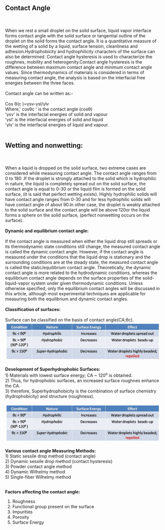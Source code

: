 <h2>Contact Angle</h2><br><br>
When we rest a small droplet on the solid surface, liquid vapor interface forms contact angle with the solid surface or tangential outline of the droplet on the solid forms the contact angle. It is a quantitative measure of the wetting of a solid by a liquid, surface tension, cleanliness and adhesion.Hydrophobicity and hydrophilicity characters of the surface can also be determined. Contact angle hysteresis is used to characterize the roughnes, mobility and heterogenity.Contact angle hysteresis is the difference between maximum contact angle and minimum contact angle values. Since thermodynamics of materials is considered in terms of measuring contact angle, the analysis is based on the interfacial free energies between the three faces.<br><br>
Contact angle can be written as:-<br><br>
Cos θ(c )=γsv-γsl/γlv<br>
Where,' cosθc ' is the contact angle (cosθ)<br>
'γsv' is the interfacial energies of solid and vapour<br>
'γsl' is the interfacial energies of solid and liquid<br>
'γlv' is the interfacial energies of liquid and vapour.<br><br>
<h2>Wetting and nonwetting:</h2><br><br>
When a liquid is dropped on the solid surface, two extreme cases are considered while measuring contact angle. The contact angle ranges from 0 to 180 .If the droplet is strongly attached to the solid which is hydrophilic in nature, the liquid is completely spread out on the solid surface, the contact angle is equal to 0-30 or the liquid film is formed on the solid surface, (it is said that perfect wetting exists). Highly hydrophilic solids will have contact angle ranges from 0-30 and for less hydrophilic solids will have contact angle of about 90.In other case, the droplet is weakly attached to the solid surface and the contact angle will be above 120or the liquid forms a sphere on the solid surface, (perfect nonwetting occurs on the surface).<br><br>
<b>Dynamic and equilibrium contact angle:</b><br><br>
If the contact angle is measured when either the liquid drop still spreads or its thermodynamic state conditions still change, the measured contact angle is called the dynamic contact angle. However, if the contact angle is measured under the conditions that the liquid drop is stationary and the surrounding conditions are at the steady state, the measured contact angle is called the static/equilibrium contact angle. Theoretically, the dynamic contact angle is more related to the hydrodynamic conditions, whereas the equilibrium contact angle depends on the surface properties of the solid-liquid-vapor system under given thermodynamic conditions. Unless otherwise specified, only the equilibrium contact angles will be discussed in this article, although most experimental techniques are applicable for measuring both the equilibrium and dynamic contact angles.<br><br>
<b>Classification of surfaces:</b><br><br>
Surface can be classified on the basis of contact angle(CA;θc).<br>
<img src="images/picture2.jpg"><br><br>
<b>Development of Superhydrophobic Surfaces:</b><br>
1) Materials with lowest surface energy; CA ~ 120<sup>o</sup> is obtained.<br>
2) Thus, for hydrophobic surfaces, an increased surface roughnes enhance the CA.<br>
3) therefore, Superhydrophobicity is the combination of surface chemistry (hydrophobicity) and structure (roughness).<br><br>
<img src="images/picture2.jpg"><br><br>
<b>Various contact angle Measuring Methods:</b><br>
1) Static sessile drop method (contact angle)<br>
2) Dynamic sessile drop method (contact hysteresis)<br>
3) Powder contact angle method<br>
4) Dynamic Wilhelmy method<br>
5) Single-fiber Wilhelmy method<br><br>

<b>Factors affecting the contact angle:</b><br>
1) Roughness<br>
2) Functional group present on the surface<br>
3) Impurities<br>
4) Porosity<br>
5) Surface Energy

